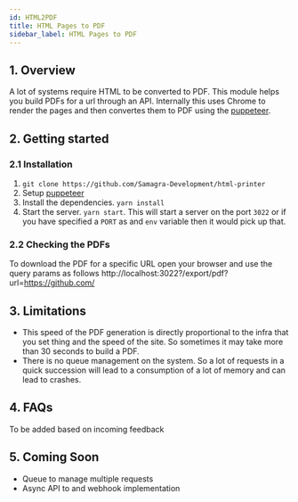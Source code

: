 ```yaml
---
id: HTML2PDF
title: HTML Pages to PDF
sidebar_label: HTML Pages to PDF
---
```


## 1. Overview

A lot of systems require HTML to be converted to PDF. This module helps you build PDFs for a url through an API. Internally this uses Chrome to render the pages and then convertes them to PDF using the [puppeteer](https://github.com/puppeteer/puppeteer).

## 2. Getting started

### 2.1 Installation

1. `git clone https://github.com/Samagra-Development/html-printer`
2. Setup [puppeteer](https://github.com/puppeteer/puppeteer#installation)
3. Install the dependencies. `yarn install`
4. Start the server. `yarn start`. This will start a server on the port `3022` or if you have specified a `PORT` as and `env` variable then it would pick up that.

### 2.2 Checking the PDFs

To download the PDF for a specific URL open your browser and use the query params as follows http://localhost:3022?/export/pdf?url=https://github.com/

## 3. Limitations

- This speed of the PDF generation is directly proportional to the infra that you set thing and the speed of the site. So sometimes it may take more than 30 seconds to build a PDF.
- There is no queue management on the system. So a lot of requests in a quick succession will lead to a consumption of a lot of memory and can lead to crashes.

## 4. FAQs

To be added based on incoming feedback

## 5. Coming Soon

- Queue to manage multiple requests
- Async API to and webhook implementation
